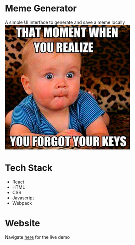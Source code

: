 # Meme Generator
A simple UI interface to generate and save a meme locally <br>
![Alt Text](https://github.com/jandzouana/meme_generator/blob/main/meme.jpg)

# Tech Stack
* React
* HTML
* CSS
* Javascript
* Webpack

# Website
Navigate [here](https://jandzouana.github.io/meme_generator/) for the live demo

